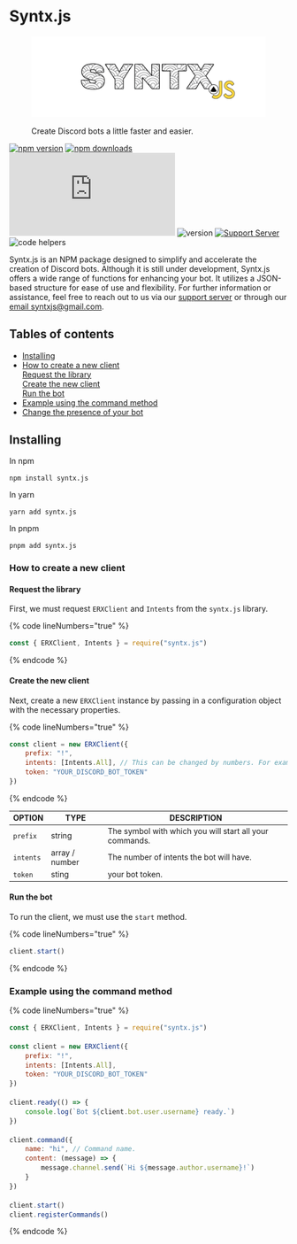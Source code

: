 # Syntx.js



<figure><img src="https://github.com/rqnjs/website/blob/main/img/syntx.js.png?raw=true" alt=""><figcaption><p>Create Discord bots a little faster and easier.</p></figcaption></figure>

[![npm version](https://img.shields.io/npm/v/syntx.js.svg?style=flat-square)](https://www.npmjs.org/package/syntx.js)     [![npm downloads](https://img.shields.io/npm/dm/syntx.js.svg)](https://www.npmjs.com/package/syntx.js)     ![License](https://img.shields.io/npm/l/syntx.js)     ![version](https://img.shields.io/npm/v/syntx.js.svg?color=3182b0)     [![Support Server](https://img.shields.io/badge/Discord-Support\_server-5865f2?logo=discord)](https://discord.gg/QQrSgyvykj)     ![code helpers](https://img.shields.io/badge/code\_helpers-1-5865f2?logo=htmx\&logoColor=white) &#x20;

Syntx.js is an NPM package designed to simplify and accelerate the creation of Discord bots. Although it is still under development, Syntx.js offers a wide range of functions for enhancing your bot. It utilizes a JSON-based structure for ease of use and flexibility. For further information or assistance, feel free to reach out to us via our [support server](https://discord.gg/invite/QQrSgyvykj) or through our [email syntxjs@gmail.com](https://mail.google.com/mail/u/0/?fs=1\&to=syntxjs@gmail.com\&su=Help+me\&tf=cm).

## Tables of contents

* [Installing](<README (1).md#installing>)
* [How to create a new client](<README (1).md#how-to-create-a-new-client>)\
  [Request the library](<README (1).md#request-the-library>)\
  [Create the new client](<README (1).md#create-the-new-client>)\
  [Run the bot](<README (1).md#run-the-bot>)
* [Example using the command method](<README (1).md#example-using-the-command-method>)
* [Change the presence of your bot](<README (1).md#change-the-presence-of-your-bot>)



## Installing

In npm

```
npm install syntx.js
```

In yarn

```
yarn add syntx.js
```

In pnpm

```
pnpm add syntx.js
```

### How to create a new client

#### Request the library

First, we must request `ERXClient` and `Intents` from the `syntx.js` library.

{% code lineNumbers="true" %}
```javascript
const { ERXClient, Intents } = require("syntx.js") 
```
{% endcode %}

#### Create the new client

Next, create a new `ERXClient` instance by passing in a configuration object with the necessary properties.

{% code lineNumbers="true" %}
```javascript
const client = new ERXClient({
    prefix: "!",
    intents: [Intents.All], // This can be changed by numbers. For example, all Discord intents in numbers are: 3276799
    token: "YOUR_DISCORD_BOT_TOKEN"
})
```
{% endcode %}



| OPTION    | TYPE           | DESCRIPTION                                             |
| --------- | -------------- | ------------------------------------------------------- |
| `prefix`  | string         | The symbol with which you will start all your commands. |
| `intents` | array / number | The number of intents the bot will have.                |
| `token`   | sting          | your bot token.                                         |

#### Run the bot

To run the client, we must use the `start` method.

{% code lineNumbers="true" %}
```javascript
client.start()
```
{% endcode %}

### Example using the command method

{% code lineNumbers="true" %}
```javascript
const { ERXClient, Intents } = require("syntx.js")

const client = new ERXClient({
    prefix: "!",
    intents: [Intents.All],
    token: "YOUR_DISCORD_BOT_TOKEN"
})

client.ready(() => {
    console.log(`Bot ${client.bot.user.username} ready.`)
})

client.command({
    name: "hi", // Command name.
    content: (message) => {
        message.channel.send(`Hi ${message.author.username}!`)
    }
})

client.start()
client.registerCommands()
```
{% endcode %}
